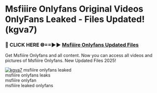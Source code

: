 # Msfiiire Onlyfans Original Videos 0nlyFans Leaked - Files Updated! (kgva7)

<h3>🔴 CLICK HERE 🌐==►► <a href="https://tinyurl.com/2wckxsce" rel="nofollow">Msfiiire Onlyfans Updated Files</a></h3>

Get Msfiiire Onlyfans and all content. Now you can access all videos and pictures of Msfiiire Onlyfans. New Updated Files 2025!

[![kgva7](https://i.imgur.com/AFduVYN.gif)](https://tinyurl.com/2wckxsce)
msfiiire onlyfans leaked<br>
msfiiire onlyfans leaks<br>
msfiiire onlyfan<br>
msfiiire leaked onlyfans